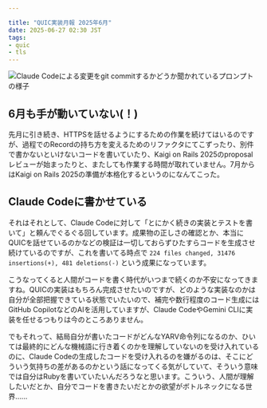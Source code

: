 ```yaml
---

title: "QUIC実装月報 2025年6月"
date: 2025-06-27 02:30 JST
tags: 
- quic
- tls
---
```


![Claude Codeによる変更をgit commitするかどうか聞かれているプロンプトの様子](2025/quic-impl-monthly-report-202506-claude-code-prompt.png)

## 6月も手が動いていない(！)
先月に引き続き、HTTPSを話せるようにするための作業を続けてはいるのですが、過程でのRecordの持ち方を変えるためのリファクタにてこずったり、別件で書かないといけないコードを書いていたり、Kaigi on Rails 2025のproposalレビューが始まったりと、またしても作業する時間が取れていません。7月からはKaigi on Rails 2025の準備が本格化するというのになんてこった。

## Claude Codeに書かせている
それはそれとして、Claude Codeに対して「とにかく続きの実装とテストを書いて」と頼んでぐるぐる回しています。成果物の正しさの確認とか、本当にQUICを話せているのかなどの検証は一切しておらずひたすらコードを生成させ続けているのですが、これを書いてる時点で  `224 files changed, 31476 insertions(+), 481 deletions(-)` という成果になっています。

こうなってくると人間がコードを書く時代がいつまで続くのか不安になってきますね。QUICの実装はもちろん完成させたいのですが、どのような実装なのかは自分が全部把握できている状態でいたいので、補完や数行程度のコード生成にはGitHub CopilotなどのAIを活用していますが、Claude CodeやGemini CLIに実装を任せるつもりは今のところありません。

でもそれって、結局自分が書いたコードがどんなYARV命令列になるのか、ひいては最終的にどんな機械語に行き着くのかを理解していないのを受け入れているのに、Claude Codeの生成したコードを受け入れるのを嫌がるのは、そこにどういう気持ちの差があるのかという話になってくる気がしていて、そういう意味では自分はRubyを書いていたいんだろうなと思います。こういう、人間が理解したいだとか、自分でコードを書きたいだとかの欲望がボトルネックになる世界……
